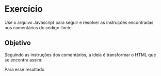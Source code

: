 # Exercício 

Use o arquivo Javascript para seguir e resolver as instruções encontradas nos comentários do código-fonte.

## Objetivo

Seguindo as instruções dos comentários, a ideia é transformar o HTML que se encontra assim:


Para esse resultado:

